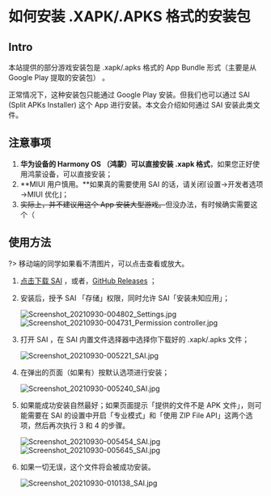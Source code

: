 # 如何安装 .XAPK/.APKS 格式的安装包

## Intro

本站提供的部分游戏安装包是 .xapk/.apks 格式的 App Bundle 形式（主要是从 Google Play 提取的安装包） 。

正常情况下，这种安装包只能通过 Google Play 安装。但我们也可以通过 SAI (Split APKs Installer) 这个 App 进行安装。本文会介绍如何通过 SAI 安装此类文件。

## 注意事项

1. **华为设备的 Harmony OS （鸿蒙）可以直接安装 .xapk 格式**，如果您正好使用鸿蒙设备，可以直接安装；
2. **MIUI 用户慎用。**如果真的需要使用 SAI 的话，请关闭⌈设置→开发者选项→MIUI 优化⌋；
3. ~~实际上，并不建议用这个 App 安装大型游戏。~~但没办法，有时候确实需要这个（

## 使用方法

?> 移动端的同学如果看不清图片，可以点击查看或放大。

1. [点击下载 SAI](https://liusw.rytsu.org/SAI-4.5.apk) ，或者，[GitHub Releases](https://github.com/Aefyr/SAI/releases) ；

2. 安装后，授予 SAI 「存储」权限，同时允许 SAI「安装未知应用」；

   <img fancy="yep" src="https://i.loli.net/2021/09/30/Lq18HV6M9g2pXny.jpg" alt="Screenshot_20210930-004802_Settings.jpg" />
   <img fancy="yep" src="https://i.loli.net/2021/09/30/vknNwfyLrt27BAp.jpg" alt="Screenshot_20210930-004731_Permission controller.jpg" />

3. 打开 SAI ，在 SAI 内置文件选择器中选择你下载好的  .xapk/.apks 文件；

   <img fancy="yep" src="https://i.loli.net/2021/09/30/DXLJEoN7Ty9eMpI.jpg" alt="Screenshot_20210930-005221_SAI.jpg" />
   
4. 在弹出的页面（如果有）按默认选项进行安装；

   <img fancy="yep" src="https://i.loli.net/2021/09/30/QDUHaFEJx2nNcv3.jpg" alt="Screenshot_20210930-005240_SAI.jpg" />

5. 如果能成功安装自然最好；如果页面提示「提供的文件不是 APK 文件」，则可能需要在 SAI 的设置中开启「专业模式」和「使用 ZIP File API」这两个选项，然后再次执行 3 和 4 的步骤。

   <img fancy="yep" src="https://i.loli.net/2021/09/30/GXpENBk3z9THgno.jpg" alt="Screenshot_20210930-005454_SAI.jpg" />
   <img fancy="yep" src="https://i.loli.net/2021/09/30/SROrBgULKCa7ih4.jpg" alt="Screenshot_20210930-005645_SAI.jpg" />

6. 如果一切无误，这个文件将会被成功安装。

   <img fancy="yep" src="https://i.loli.net/2021/09/30/2MFiNJyXSdghBoL.jpg" alt="Screenshot_20210930-010138_SAI.jpg" />
   
   
